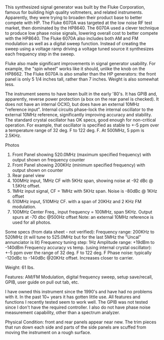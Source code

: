 
This synthesized signal generator was built by the Fluke Corporation, famous for building high quality voltmeters, and related instruments. Apparently, they were trying to broaden their product base to better compete with HP. The Fluke 6070A was targeted at the low noise RF test market, then dominated by the HP8640. The 6070A used a clever technique to produce low phase noise signals, lowering overall cost to better compete with the HP8640. The Fluke 6070A also includes both AM and FM modulation as well as a digital sweep function. Instead of creating the sweep using a voltage ramp driving a voltage tuned source it synthesizes each frequency step in the sweep.

Fluke also made significant improvements in signal generator usability. For example, the "spin wheel" works like it should, unlike the knob on the HP8662. The Fluke 6070A is also smaller than the HP generators: the front panel is only 5 1/4 inches tall, rather than 7 inches. Weight is also somewhat less.

The instrument seems to have been built in the early '80's. It has GPIB and, apparently, reverse power protection (a box on the rear panel is checked). It does not have an internal OCXO, but does have an external 10MHz "reference input". Internal circuits phase-lock the internal oscillator to the external 10MHz reference, significantly improving accuracy and stability. The standard crystal oscillator has OK specs, good enough for non-critical operation. For example, that oscillator is specified as stable to +-5 ppm over a temperature range of 32 deg. F to 122 deg. F. At 500MHz, 5 ppm is 2.5KHz.

Photos
1. Front Panel showing 520.0MHz (maximum specified frequency) with output shown on frequency counter
2. Front Panel showing 200KHz (minimum specified frequency) with output shown on counter
3. Rear panel view
4. 100MHz input, 1MHz CF with 5KHz span, showing noise at -92 dBc @ 1.5KHz offset.
5. 1MHz input signal, CF = 1MHz with 5KHz span. Noise is -80dBc @ 1KHz offset
6. 510MHz input, 510MHz CF. with a span of 20KHz and 2 KHz FM modulation.
7. 100MHz Center Freq., input frequency = 100MHz, span 5KHz. Output spurs at -70 dbc @500Hz offset
Note: an external 10MHz reference is used for all photos.

Some specs (from data sheet - not verified):
Frequency range: 200KHz to 520MHz (it will tune to 525.0MHz but for the last 5MHz the "Uncal" annunciator is lit)
Frequency tuning step: 1Hz
Amplitude range: +19dBm to -140dBm
Frequency accuracy vs temp. (using internal crystal oscillator): +-5 ppm over the range of 32 deg. F to 122 deg. F
Phase noise: typically -120dBc to -140dBc @20KHz offset. Increases closer to carrier.

Weight: 61 lbs.

Features: AM/FM Modulation, digital frequency sweep, setup save/recall, GPIB, user guide on pull out tab, etc.

I have owned this instrument since the 1990's and have had no problems with it. In the past 10+ years it has gotten little use. All features and functions I recently tested seem to work well. The GPIB was not tested since I don't have the required controller. I also do not have phase noise measurement capability, other than a spectrum analyzer.

Physical Condition: front and rear panels appear near new. The trim pieces that run down each side and parts of the side panels are scuffed from moving the instrument on a rough surface.

